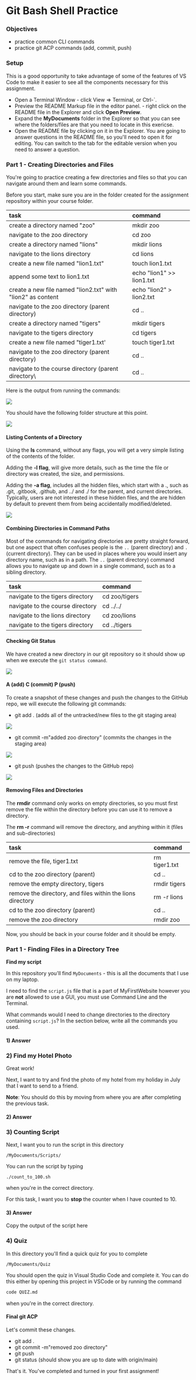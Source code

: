 # Git Bash Shell Practice

### Objectives
* practice common CLI commands
* practice git ACP commands (add, commit, push)

### Setup
This is a good opportunity to take advantage of some of the features of VS Code to make it easier to see all the components necessary for this assignment.
* Open a Terminal Window - click View => Terminal, or Ctrl-`.
* Preview the README Markup file in the editor panel. - right click on the README file in the Explorer and click **Open Preview**.  
* Expand the **MyDocuments** folder in the Explorer so that you can see where the folders/files are that you need to locate in this exericse.
* Open the README file by clicking on it in the Explorer. You are going to answer questions in the README file, so you'll need to open it for editing. You can switch to the tab for the editable version when you need to answer a question. 
  
### Part 1 - Creating Directories and Files
You're going to practice creating a few directories and files so that you can navigate around them and learn some commands. 

Before you start, make sure you are in the folder created for the assignment repository within your course folder.

| task | command |
| :--- | :--- |
| create a directory named "zoo" | mkdir zoo |
| navigate to the zoo directory | cd zoo |
| create a directory named "lions" | mkdir lions |
| navigate to the lions directory | cd lions |
| create a new file named "lion1.txt" | touch lion1.txt |
| append some text to lion1.txt | echo "lion1" &gt;&gt; lion1.txt |
| create a new file named "lion2.txt" with "lion2" as content | echo "lion2" &gt; lion2.txt |
| navigate to the zoo directory (parent directory) | cd .. |
| create a directory named "tigers" | mkdir tigers |
| navigate to the tigers directory | cd tigers |
| create a new file named "tiger1.txt' | touch tiger1.txt |
| navigate to the zoo directory (parent directory) | cd .. |
| navigate to the course directory (parent directory\ | cd .. |

Here is the output from running the commands:

![](https://raw.githubusercontent.com/hoc-labs/images/main/git-bash-1.png)


You should have the following folder structure at this point.

![](https://raw.githubusercontent.com/hoc-labs/images/main/git-bash-2.png)



#### Listing Contents of a Directory

Using the **ls** command, without any flags, you will get a very simple listing of the contents of the folder.

Adding the **-l flag**, will give more details, such as the time the file or directory was created, the size, and permissions.

Adding the **-a flag**, includes all the hidden files, which start with a ., such as .git, .gitbook, .github, and ../ and ./ for the parent, and current directories. Typically, users are not interested in these hidden files, and the are hidden by default to prevent them from being accidentally modified/deleted.

![](https://raw.githubusercontent.com/hoc-labs/images/main/git-bash-3.png)



#### Combining Directories in Command Paths

Most of the commands for navigating directories are pretty straight forward, but one aspect that often confuses people is the `..` (parent directory) and `.` (current directory). They can be used in places where you would insert any directory name, such as in a path. The `..` (parent directory) command allows you to navigate up and down in a single command, such as to a sibling directory.

| task | command |
| :--- | :--- |
| navigate to the tigers directory | cd zoo/tigers |
| navigate to the course directory | cd ../../ |
| navigate to the lions directory | cd zoo/lions |
| navigate to the tigers directory | cd ../tigers |

#### Checking Git Status

We have created a new directory in our git repository so it should show up when we execute the `git status command`.

![](https://raw.githubusercontent.com/hoc-labs/images/main/git-bash-4.png)

#### A (add) C (commit) P (push)
To create a snapshot of these changes and push the changes to the GitHub repo, we will execute the following git commands:
* git add . (adds all of the untracked/new files to the git staging area)

![](https://raw.githubusercontent.com/hoc-labs/images/main/git-bash-5.png)

* git commit -m"added zoo directory" (commits the changes in the staging area)

![](https://raw.githubusercontent.com/hoc-labs/images/main/git-bash-6.png)

* git push (pushes the changes to the GitHub repo)

![](https://raw.githubusercontent.com/hoc-labs/images/main/git-bash-7.png)

#### Removing Files and Directories

The **rmdir** command only works on empty directories, so you must first remove the file within the directory before you can use it to remove a directory. 

The **rm -r** command will remove the directory, and anything within it (files and sub-directories)

| task | command |
| :--- | :--- |
| remove the file, tiger1.txt | rm tiger1.txt |
| cd to the zoo directory (parent) | cd .. |
| remove the empty directory, tigers | rmdir tigers |
| remove the directory, and files within the lions directory | rm -r lions |
| cd to the zoo directory (parent) | cd .. |
| remove the zoo directory | rmdir zoo |

Now, you should be back in your course folder and it should be empty. 

### Part 1 - Finding Files in a Directory Tree

**Find my script**

In this repository you'll find `MyDocuments` - this is all the documents that I use on my laptop.

I need to find the `script.js` file that is a part of MyFirstWebsite however you are **not** allowed to use a GUI, you must use Command Line and the Terminal.

What commands would I need to change directories to the directory containing `script.js`? In the section below, write all the commands you used.

#### 1) Answer

<!-- Write your answer here -->

### 2) Find my Hotel Photo

Great work!

Next, I want to try and find the photo of my hotel from my holiday in July that I want to send to a friend.

**Note**: You should do this by moving from where you are after completing the previous task.

#### 2) Answer

<!-- Write your answer here -->

### 3) Counting Script

Next, I want you to run the script in this directory

```
/MyDocuments/Scripts/
```

You can run the script by typing

```
./count_to_100.sh
```

when you're in the correct directory.

For this task, I want you to **stop** the counter when I have counted to 10.

#### 3) Answer

Copy the output of the script here

<!-- Write your answer here -->

### 4) Quiz

In this directory you'll find a quick quiz for you to complete

```
/MyDocuments/Quiz
```

You should open the quiz in Visual Studio Code and complete it. You can do this either by opening this project in VSCode or by running the command

```sh
code QUIZ.md
```

when you're in the correct directory.


#### Final git ACP
Let's commit these changes.
* git add .
* git commit -m"removed zoo directory"
* git push
* git status (should show you are up to date with origin/main)


That's it. You've completed and turned in your first assignment! 

